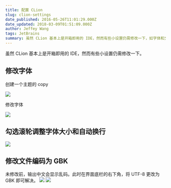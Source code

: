 ```yaml
---
title: 配置 CLion
slug: clion-settings
date_published: 2016-05-26T11:01:29.000Z
date_updated: 2018-03-09T01:51:09.000Z
author: Jeffey Wang
tags: JetBrains
summary: 虽然 CLion 基本上是开箱即用的 IDE，然而有些小设置仍需修改一下，如字体和文件编码。
---
```


虽然 CLion 基本上是开箱即用的 IDE，然而有些小设置仍需修改一下。

## 修改字体

创建一个主题的 copy

![](https://home.armyja.cn/content/images/2016/05/----_20160526185156.png)

修改字体

![](https://home.armyja.cn/content/images/2016/05/----_20160526185332.png)

## 勾选滚轮调整字体大小和自动换行

![](https://home.armyja.cn/content/images/2016/05/----_20160526185445.png)

## 修改文件编码为 GBK

未修改前，输出中文会显示乱码。此时在界面底栏的右下角，将 UTF-8 更改为 GBK 即可解决。
![](https://home.armyja.cn/content/images/2016/05/----_20160526185515.png)
![](https://home.armyja.cn/content/images/2016/05/----_20160526185540.png)
